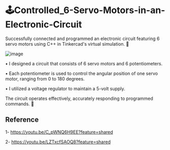 # 🕹️Controlled_6-Servo-Motors-in-an-Electronic-Circuit

Successfully connected and programmed an electronic circuit featuring 6 servo motors using C++ in Tinkercad's virtual simulation. 🤖

![image](https://github.com/VAsmaaShaker/Controlled_6-Servo-Motors-in-an-Electronic-Circuit/assets/174564364/c1387ae5-b037-48d8-95db-411c9c0f9f36)


• I designed a circuit that consists of 6 servo motors and 6 potentiometers.
  
• Each potentiometer is used to control the angular position of one servo motor, ranging from 0 to 180 degrees.

• I utilized a voltage regulator to maintain a 5-volt supply.


The circuit operates effectively, accurately responding to programmed commands. 🚀

## Reference
1- https://youtu.be/C_pWNQ6H9EE?feature=shared

2- https://youtu.be/LZTxcfSAOQ8?feature=shared

